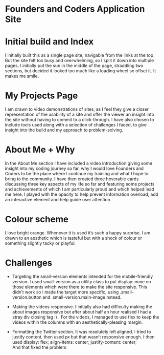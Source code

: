 # Founders and Coders Application Site

# Initial build and Index

I initially built this as a single page site, navigable from the links at the top. But the site felt too busy and overwhelming, so I split it down into multiple pages. I initially put the sun in the middle of the page, straddling two sections, but decided it looked too much like a loading wheel so offset it. It makes me smile. 

# My Projects Page

I am drawn to video demonstrations of sites, as I feel they give a closer representation of the usability of a site and offer the viewer an insight into the site without having to commit to a click-through. I have also chosen to include tools used along with a selection of challenges I faced, to give insight into the build and my approach to problem-solving. 

# About Me + Why

In the About Me section I have included a video introduction giving some insight into my coding journey so far, why I would love Founders and Coders to be the place where I continue my training and what I hope to bring to the community. I have then created three hoverable cards discussing three key aspects of my life so far and featuring some projects and achievements of which I am particularly proud and which helped lead me here. I played with the opacity to help prevent information overload, add an interactive element and help guide user attention. 

# Colour scheme 

I love bright orange. Whenever it is used it’s such a happy surprise. I am drawn to an aesthetic which is tasteful but with a shock of colour or something slightly tacky or playful. 

# Challenges

- Targeting the small-version elements intended for the mobile-friendly version. 
I used small-version as a utility class to put display: none on those elements which were there to make the site responsive. This didn’t work so I made the target more specific, using .small-version.button and .small-version.main-image nstead. 

- Making the videos responsive. I initially also had difficulty making the about images responsive but after about half an hour realised I had a stray div closing tag :) . For the videos, I managed to use flex to keep the videos within the columns with an aesthetically-pleasing margin.

- Formatting the Twitter section. It was resolutely left aligned. I tried to justify content, then used px but that wasn’t responsive enough. I then used 
    display: flex;
    align-items: center;
    justify-content: center;    
And that fixed the problem. 
